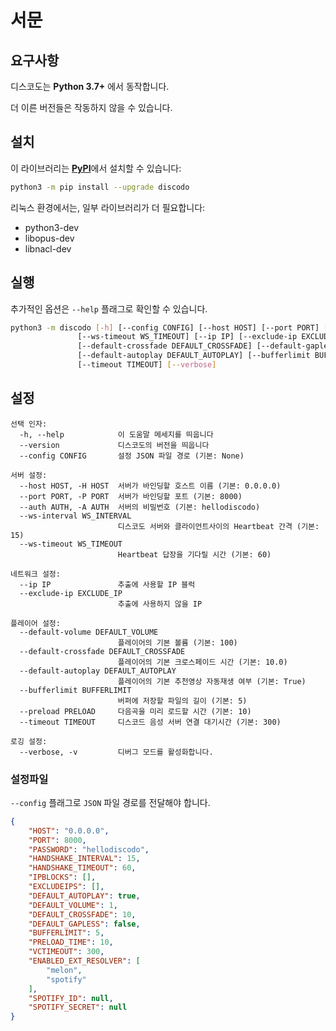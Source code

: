 # 서문

## 요구사항

디스코도는 **Python 3.7+** 에서 동작합니다.

더 이른 버전들은 작동하지 않을 수 있습니다.

## 설치

이 라이브러리는 [**PyPI**](https://pypi.org/project/discodo/)에서 설치할 수 있습니다:

```sh
python3 -m pip install --upgrade discodo
```

리눅스 환경에서는, 일부 라이브러리가 더 필요합니다:

- python3-dev
- libopus-dev
- libnacl-dev

## 실행

추가적인 옵션은 `--help` 플래그로 확인할 수 있습니다.

```sh
python3 -m discodo [-h] [--config CONFIG] [--host HOST] [--port PORT] [--auth AUTH] [--ws-interval WS_INTERVAL]
               [--ws-timeout WS_TIMEOUT] [--ip IP] [--exclude-ip EXCLUDE_IP] [--default-volume DEFAULT_VOLUME]
               [--default-crossfade DEFAULT_CROSSFADE] [--default-gapless DEFAULT_GAPLESS]
               [--default-autoplay DEFAULT_AUTOPLAY] [--bufferlimit BUFFERLIMIT] [--preload PRELOAD]
               [--timeout TIMEOUT] [--verbose]
```

## 설정

```
선택 인자:
  -h, --help            이 도움말 메세지를 띄웁니다
  --version             디스코도의 버전을 띄웁니다
  --config CONFIG       설정 JSON 파일 경로 (기본: None)

서버 설정:
  --host HOST, -H HOST  서버가 바인딩할 호스트 이름 (기본: 0.0.0.0)
  --port PORT, -P PORT  서버가 바인딩할 포트 (기본: 8000)
  --auth AUTH, -A AUTH  서버의 비밀번호 (기본: hellodiscodo)
  --ws-interval WS_INTERVAL
                        디스코도 서버와 클라이언트사이의 Heartbeat 간격 (기본: 15)
  --ws-timeout WS_TIMEOUT
                        Heartbeat 답장을 기다릴 시간 (기본: 60)

네트워크 설정:
  --ip IP               추출에 사용할 IP 블럭
  --exclude-ip EXCLUDE_IP
                        추출에 사용하지 않을 IP

플레이어 설정:
  --default-volume DEFAULT_VOLUME
                        플레이어의 기본 볼륨 (기본: 100)
  --default-crossfade DEFAULT_CROSSFADE
                        플레이어의 기본 크로스페이드 시간 (기본: 10.0)
  --default-autoplay DEFAULT_AUTOPLAY
                        플레이어의 기본 추천영상 자동재생 여부 (기본: True)
  --bufferlimit BUFFERLIMIT
                        버퍼에 저장할 파일의 길이 (기본: 5)
  --preload PRELOAD     다음곡을 미리 로드할 시간 (기본: 10)
  --timeout TIMEOUT     디스코드 음성 서버 연결 대기시간 (기본: 300)

로깅 설정:
  --verbose, -v         디버그 모드를 활성화합니다.
```

### 설정파일

`--config` 플래그로 `JSON` 파일 경로를 전달해야 합니다.

```json
{
    "HOST": "0.0.0.0",
    "PORT": 8000,
    "PASSWORD": "hellodiscodo",
    "HANDSHAKE_INTERVAL": 15,
    "HANDSHAKE_TIMEOUT": 60,
    "IPBLOCKS": [],
    "EXCLUDEIPS": [],
    "DEFAULT_AUTOPLAY": true,
    "DEFAULT_VOLUME": 1,
    "DEFAULT_CROSSFADE": 10,
    "DEFAULT_GAPLESS": false,
    "BUFFERLIMIT": 5,
    "PRELOAD_TIME": 10,
    "VCTIMEOUT": 300,
    "ENABLED_EXT_RESOLVER": [
        "melon",
        "spotify"
    ],
    "SPOTIFY_ID": null,
    "SPOTIFY_SECRET": null
}
```
